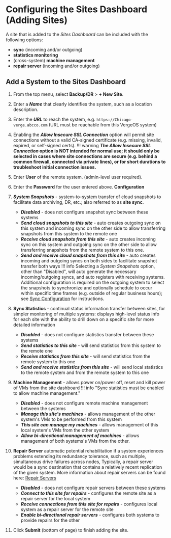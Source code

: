 
# Configuring the Sites Dashboard (Adding Sites)

A site that is added to the *Sites Dashboard* can be included with the following options:  

- **sync** (incoming and/or outgoing)
- **statistics monitoring**
- (cross-system) **machine management**
- **repair server** (incoming and/or outgoing)

## Add a System to the Sites Dashboard

1. From the top menu, select **Backup/DR** > **+ New Site**.
2. Enter a ***Name*** that clearly identifies the system, such as a location description.
3. Enter the ***URL*** to reach the system, e.g. `https://Chicago-verge.abcco.com` (URL must be reachable from this VergeOS system)
4. Enabling the ***Allow Insecure SSL Connection*** option will permit site connections without a valid CA-signed certificate (e.g. missing, invalid, expired, or self-signed certs).
!!! warning
    ***The Allow Insecure SSL Connection* option is NOT intended for normal use; it should only be selected in cases where site connections are secure (e.g. behind a common firewall, connected via private lines), or for short durations to troubleshoot initial connection issues.**

5. Enter **User** of the remote system. (admin-level user required).
6. Enter the **Password** for the user entered above.
**Configuration**  

7. ***System Snapshots*** - system-to-system transfer of cloud snapshots to facilitate data archiving, DR, etc.; also referred to as **site sync**.
    - ***Disabled*** - does not configure snapshot sync between these systems
    - ***Send cloud snapshots to this site*** - auto creates outgoing sync on this system and incoming sync on the other side to allow transferring snapshots from this system to the remote one
    - ***Receive cloud snapshots from this site*** - auto creates incoming sync on this system and outgoing sync on the other side to allow transferring snapshots from the remote system to this one.
    - ***Send and receive cloud snapshots from this site*** - auto creates incoming and outgoing syncs on both sides to facilitate snapshot transfer both ways
!!! info
    Selecting a *System Snapshots* option, other than "Disabled", will auto generate the necessary incoming/outgoing syncs, and auto registers with receiving systems. Additional configuration is required on the outgoing system to select the snapshots to synchronize and optionally schedule to occur within specific time frames (e.g. outside of regular business hours); see [Sync Configuration](/product-guide/backup-dr/sync-configuration) for instructions.
8. **Sync Statistics** - continual status information transfer between sites, for simpler monitoring of multiple systems: displays high-level status info for each site with the ability to drill down on a specific site for more detailed information
    - ***Disabled*** - does not configure statistics transfer between these systems
    - ***Send statistics to this site*** - will send statistics from this system to the remote one
    - ***Receive statistics from this site*** - will send statistics from the remote system to this one
    - ***Send and receive statistics from this site*** - will send local statistics to the remote system and from the remote system to this one
9. **Machine Management** - allows power on/power off, reset and kill power of VMs from the site dashboard
!!! info "Sync statistics must be enabled to allow machine management."
    - ***Disabled*** - does not configure remote machine management between the systems
    - ***Manage this site's machines*** - allows management of the other system's VMs to be performed from this system
    - ***This site can manage my machines*** - allows management of this local system's VMs from the other system
    - ***Allow bi-directional management of machines*** - allows management of both systems's VMs from the other.
10. **Repair Server** automatic potential rehabilitation if a system experiences problems extending its redundancy tolerance, such as multiple, simultaneous drive failures across nodes, Typically, a repair server would be a sync destination that contains a relatively recent replication of the given system. More information about repair servers can be found here: [Repair Servers](/product-guide/backup-dr/repair-server)
    - ***Disabled*** - does not configure repair servers between these systems
    - ***Connect to this site for repairs*** - configures the remote site as a repair server for the local system
    - ***Receive connections from this site for repairs*** - configures local system as a repair server for the remote site
    - ***Enable bi-directional repair servers*** - configures both systems to provide repairs for the other
11. Click **Submit** (bottom of page) to finish adding the site.
